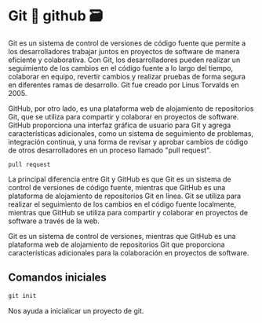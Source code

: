 # Git 🔀 github 🗃️

Git es un sistema de control de versiones de código fuente que permite a los desarrolladores trabajar juntos en proyectos de software de manera eficiente y colaborativa. Con Git, los desarrolladores pueden realizar un seguimiento de los cambios en el código fuente a lo largo del tiempo, colaborar en equipo, revertir cambios y realizar pruebas de forma segura en diferentes ramas de desarrollo. Git fue creado por Linus Torvalds en 2005.

GitHub, por otro lado, es una plataforma web de alojamiento de repositorios Git, que se utiliza para compartir y colaborar en proyectos de software. GitHub proporciona una interfaz gráfica de usuario para Git y agrega características adicionales, como un sistema de seguimiento de problemas, integración continua, y una forma de revisar y aprobar cambios de código de otros desarrolladores en un proceso llamado "pull request".

`pull request`

La principal diferencia entre Git y GitHub es que Git es un sistema de control de versiones de código fuente, mientras que GitHub es una plataforma de alojamiento de repositorios Git en línea. Git se utiliza para realizar el seguimiento de los cambios en el código fuente localmente, mientras que GitHub se utiliza para compartir y colaborar en proyectos de software a través de la web.

Git es un sistema de control de versiones, mientras que GitHub es una plataforma web de alojamiento de repositorios Git que proporciona características adicionales para la colaboración en proyectos de software.

## Comandos iniciales

```javascript
git init
```
Nos ayuda a inicialicar un proyecto de git.